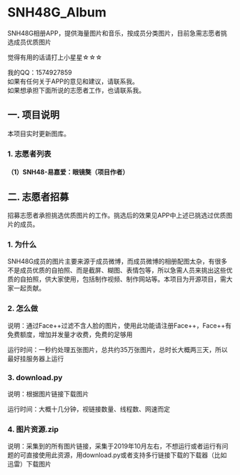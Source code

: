 # SNH48G_Album
SNH48G相册APP，提供海量图片和音乐，按成员分类图片，目前急需志愿者挑选成员优质图片

觉得有用的话请打上小星星☆☆☆  

我的QQ：1574927859  
如果有任何关于APP的意见和建议，请联系我。  
如果想承担下面所说的志愿者工作，也请联系我。  

## 一. 项目说明
本项目实时更新图库。  
### 1. 志愿者列表
#### （1）SNH48-易嘉爱：眼镜獒（项目作者）

## 二. 志愿者招募  
招募志愿者承担挑选优质图片的工作。挑选后的效果见APP中上述已挑选过优质图片的成员。  

### 1. 为什么
SNH48G成员的图片主要来源于成员微博，而成员微博的相册配图太杂，有很多不是成员优质的自拍照、而是截屏、糊图、表情包等，所以急需人员来挑出这些优质的自拍照，供大家使用，包括制作视频、制作网站等。本项目为开源项目，需大家一起贡献。  

### 2. 怎么做
说明：通过Face++过滤不含人脸的图片，使用此功能请注册Face++，Face++有免费额度，增加并发量才收费，免费的足够用  

运行时间：一秒约处理五张图片，总共约35万张图片，总时长大概两三天，所以最好挂服务器上运行

### 3. download.py
说明：根据图片链接下载图片  

运行时间：大概十几分钟，视链接数量、线程数、网速而定
  
### 4. 图片资源.zip
说明：采集到的所有图片链接，采集于2019年10月左右，不想运行或者运行有问题的可直接使用此资源，用download.py或者支持多行链接下载的下载器（比如迅雷）下载图片
